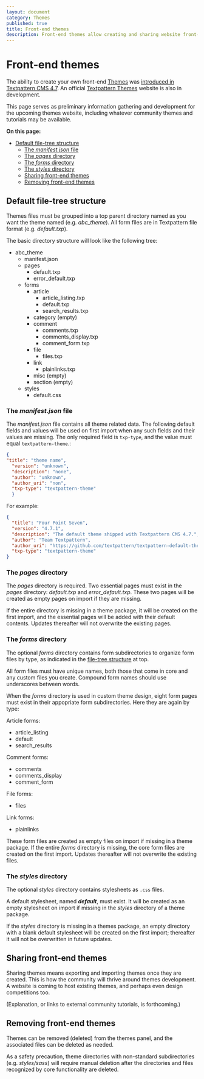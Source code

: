 ```yaml
---
layout: document
category: Themes
published: true
title: Front-end themes
description: Front-end themes allow creating and sharing website front-end designs, or creating different designs for different sections of a given website.
---
```


# Front-end themes

The ability to create your own front-end [Themes](https://docs.textpattern.com/administration/themes-panel) was [introduced in Textpattern CMS 4.7](https://textpattern.com/weblog/403/textpattern-cms-gains-themes-support). An official [Textpattern Themes](https://github.com/textpattern/textpattern-themes-website) website is also in development.

This page serves as preliminary information gathering and development for the upcoming themes website, including whatever community themes and tutorials may be available.

**On this page:**

* [Default file-tree structure](#default-file-tree-structure)
  * [The *manifest.json* file](#the-manifest-json-file)
  * [The *pages* directory](#the-pages-directory)
  * [The *forms* directory](#the-forms-directory)
  * [The *styles* directory](#the-styles-directory)
  * [Sharing front-end themes](#sharing-front-end-themes)
  * [Removing front-end themes](#removing-front-end-themes)

## Default file-tree structure 

Themes files must be grouped into a top parent directory named as you want the theme named (e.g. *abc_theme*). All form files are in Textpattern file format (e.g. *default.txp*).

The basic directory structure will look like the following tree:

* abc_theme
  * manifest.json
  * pages
    * default.txp
    * error_default.txp
  * forms
    * article
      * article_listing.txp
      * default.txp
      * search_results.txp
    * category (empty)
    * comment
      * comments.txp
      * comments_display.txp
      * comment_form.txp
    * file
      * files.txp
    * link
      * plainlinks.txp
    * misc (empty)
    * section (empty) 
  * styles
    * default.css 

### The *manifest.json* file

The _manifest.json_ file contains all theme related data. The following default fields and values will be used on first import when any such fields and their values are missing. The only required field is `txp-type`, and the value must equal `textpattern-theme`.:

```json
{
"title": "theme name",
  "version": "unknown",
  "description": "none",
  "author": "unknown",
  "author_uri": "non",
  "txp-type": "textpattern-theme"
  }
```

For example:

``` json
{
  "title": "Four Point Seven",
  "version": "4.7.1",
  "description": "The default theme shipped with Textpattern CMS 4.7.",
  "author": "Team Textpattern",
  "author_uri": "https://github.com/textpattern/textpattern-default-theme",
  "txp-type": "textpattern-theme"
}
``` 

### The *pages* directory

The *pages* directory is required. Two essential pages must exist in the *pages* directory: *default.txp* and *error_default.txp*. These two pages will be created as empty pages on import if they are missing.  

If the entire directory is missing in a theme package, it will be created on the first import, and the essential pages will be added with their default contents. Updates thereafter will not overwrite the existing pages.

### The *forms* directory

The optional *forms* directory contains form subdirectories to organize form files by type, as indicated in the [file-tree structure](#default-file-tree-structure) at top.

All form files must have unique names, both those that come in core and any custom files you create. Compound form names should use underscores between words.  

When the *forms* directory is used in custom theme design, eight form pages must exist in their appopriate form subdirectories. Here they are again by type:

Article forms:

  * article_listing
  * default
  * search_results

Comment forms:

  * comments
  * comments_display
  * comment_form

File forms:

  * files

Link forms:

  * plainlinks

These form files are created as empty files on import if missing in a theme package. If the entire *forms* directory is missing, the core form files are created on the first import. Updates thereafter will not overwrite the existing files.

### The *styles* directory

The optional _styles_ directory contains stylesheets as `.css` files.  

A default stylesheet, named ***default***, must exist. It will be created as an empty stylesheet on import if missing in the *styles* directory of a theme package.  

If the *styles* directory is missing in a themes package, an empty directory with a blank default stylesheet will be created on the first import; thereafter it will not be overwritten in future updates.

##  Sharing front-end themes

Sharing themes means exporting and importing themes once they are created. This is how the community will thrive around themes development. A website is coming to host existing themes, and  perhaps even design competitions too.

(Explanation, or links to external community tutorials, is forthcoming.)

## Removing front-end themes

Themes can be removed (deleted) from the themes panel, and the associated files can be deleted as needed.  

As a safety precaution, theme directories with non-standard subdirectories (e.g. *styles/sass*) will require manual deletion after the directories and files recognized by core functionality are deleted.
